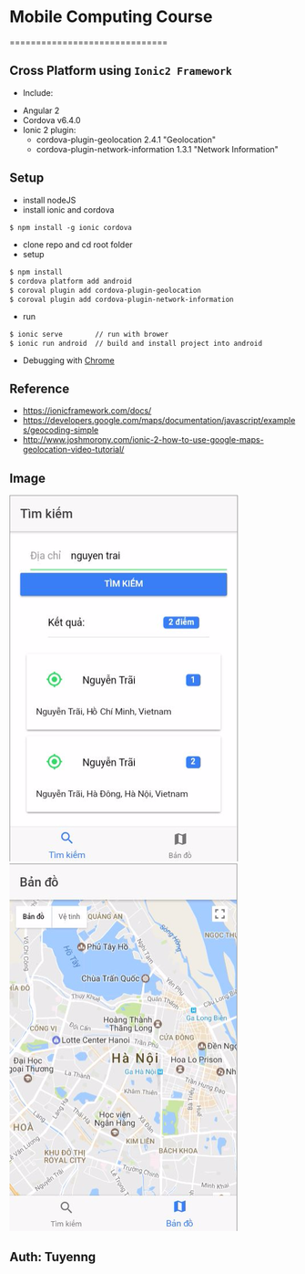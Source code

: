 # Mobile Computing Course
==============================

## Cross Platform using `Ionic2 Framework`

* Include:

 - Angular 2
 - Cordova v6.4.0
 - Ionic 2 plugin:
   - cordova-plugin-geolocation 2.4.1 "Geolocation"
   - cordova-plugin-network-information 1.3.1 "Network Information"

## Setup

* install nodeJS
* install ionic and cordova

 ```
 $ npm install -g ionic cordova
 ```

* clone repo and cd root folder
* setup

 ```
 $ npm install
 $ cordova platform add android
 $ coroval plugin add cordova-plugin-geolocation
 $ coroval plugin add cordova-plugin-network-information
 ```

* run

 ```
 $ ionic serve        // run with brower
 $ ionic run android  // build and install project into android
 ```

* Debugging with [Chrome](https://ionicframework.com/docs/v2/resources/developer-tips/)


## Reference

* https://ionicframework.com/docs/
* https://developers.google.com/maps/documentation/javascript/examples/geocoding-simple
* http://www.joshmorony.com/ionic-2-how-to-use-google-maps-geolocation-video-tutorial/

## Image

![Image 1](/Image1.png)
![Image 2](/Image2.png)

## Auth: Tuyenng
